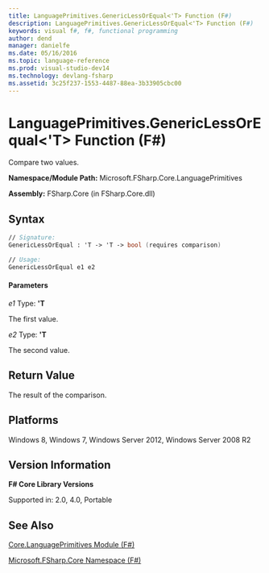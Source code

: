 ```yaml
---
title: LanguagePrimitives.GenericLessOrEqual<'T> Function (F#)
description: LanguagePrimitives.GenericLessOrEqual<'T> Function (F#)
keywords: visual f#, f#, functional programming
author: dend
manager: danielfe
ms.date: 05/16/2016
ms.topic: language-reference
ms.prod: visual-studio-dev14
ms.technology: devlang-fsharp
ms.assetid: 3c25f237-1553-4487-88ea-3b33905cbc00 
---
```


# LanguagePrimitives.GenericLessOrEqual<'T> Function (F#)

Compare two values.

**Namespace/Module Path:** Microsoft.FSharp.Core.LanguagePrimitives

**Assembly:** FSharp.Core (in FSharp.Core.dll)


## Syntax

```fsharp
// Signature:
GenericLessOrEqual : 'T -> 'T -> bool (requires comparison)

// Usage:
GenericLessOrEqual e1 e2
```

#### Parameters
*e1*
Type: **'T**


The first value.


*e2*
Type: **'T**


The second value.

## Return Value

The result of the comparison.

## Platforms
Windows 8, Windows 7, Windows Server 2012, Windows Server 2008 R2


## Version Information
**F# Core Library Versions**

Supported in: 2.0, 4.0, Portable

## See Also
[Core.LanguagePrimitives Module &#40;F&#35;&#41;](Core.LanguagePrimitives-Module-%5BFSharp%5D.md)

[Microsoft.FSharp.Core Namespace &#40;F&#35;&#41;](Microsoft.FSharp.Core-Namespace-%5BFSharp%5D.md)